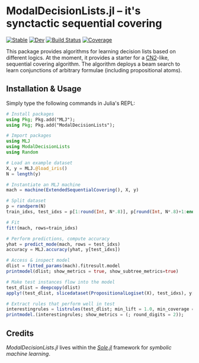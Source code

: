 # ModalDecisionLists.jl – it's synctactic sequential covering

[![Stable](https://img.shields.io/badge/docs-stable-blue.svg)](https://aclai-lab.github.io/SoleDecisionTreeInterface.jl/stable/)
[![Dev](https://img.shields.io/badge/docs-dev-blue.svg)](https://aclai-lab.github.io/SoleDecisionTreeInterface.jl/dev/)
[![Build Status](https://github.com/aclai-lab/ModalDecisionLists.jl/actions/workflows/CI.yml/badge.svg?branch=main)](https://github.com/aclai-lab/ModalDecisionLists.jl/actions/workflows/CI.yml?query=branch%3Amain)
[![Coverage](https://codecov.io/gh/giopaglia/SoleDecisionTreeInterface.jl/branch/main/graph/badge.svg)](https://codecov.io/gh/giopaglia/SoleDecisionTreeInterface.jl)

<!-- [![Build Status](https://api.cirrus-ci.com/github/giopaglia/SoleDecisionTreeInterface.jl.svg)](https://cirrus-ci.com/github/giopaglia/SoleDecisionTreeInterface.jl)  -->

This package provides algorithms for learning decision lists based on different logics. At the moment,
it provides a starter for a [CN2](https://en.m.wikipedia.org/wiki/CN2_algorithm)-like,
sequential covering algorithm. The algorithm deploys a beam search to learn conjunctions of arbitrary formulae (including propositional atoms).

## Installation & Usage

Simply type the following commands in Julia's REPL:

```julia
# Install packages
using Pkg; Pkg.add("MLJ");
using Pkg; Pkg.add("ModalDecisionLists");

# Import packages
using MLJ
using ModalDecisionLists
using Random

# Load an example dataset
X, y = MLJ.@load_iris()
N = length(y)

# Instantiate an MLJ machine
mach = machine(ExtendedSequentialCovering(), X, y)

# Split dataset
p = randperm(N)
train_idxs, test_idxs = p[1:round(Int, N*.8)], p[round(Int, N*.8)+1:end]

# Fit
fit!(mach, rows=train_idxs)

# Perform predictions, compute accuracy
yhat = predict_mode(mach, rows = test_idxs)
accuracy = MLJ.accuracy(yhat, y[test_idxs])

# Access & inspect model
dlist = fitted_params(mach).fitresult.model
printmodel(dlist; show_metrics = true, show_subtree_metrics=true)

# Make test instances flow into the model
test_dlist = deepcopy(dlist)
apply!(test_dlist, slicedataset(PropositionalLogiset(X), test_idxs), y[test_idxs])

# Extract rules that perform well in test
interestingrules = listrules(test_dlist; min_lift = 1.0, min_coverage = 0.05, normalize = true)
printmodel.(interestingrules; show_metrics = (; round_digits = 2));
```


## Credits

*ModalDecisionLists.jl* lives within the [*Sole.jl*](https://github.com/aclai-lab/Sole.jl) framework for *symbolic machine learning*.
